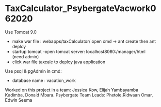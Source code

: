 # TaxCalculator_PsybergateVacwork062020

Use Tomcat 9.0
  - make war file : webapps/taxCalculator/ open cmd -> ant create then ant deploy
  - startup tomcat
  -open tomcat server: localhost8080:/manager/html (need admin)
  - click war file taxcalc to deploy java application
  
 Use psql & pgAdmin in cmd:
  - database name : vacation_work
  
  Worked on this project in a team: Jessica Kow, Elijah Yambayamba Kadimba, Donald Mbara.
  Psybergate Team Leads: Phetole,Ridwaan Omar, Edwin Seema
